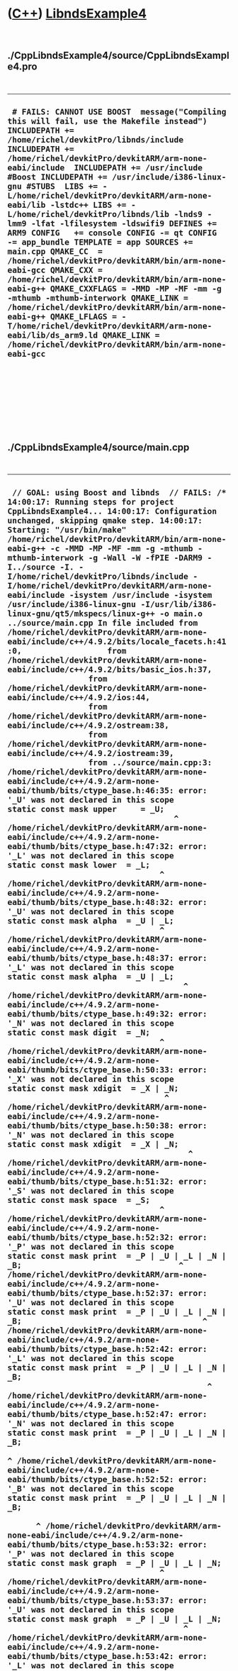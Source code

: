 



 

 

 

 

 

([C++](Cpp.htm)) [LibndsExample4](CppLibndsExample4.htm)
========================================================

 

./CppLibndsExample4/source/CppLibndsExample4.pro
------------------------------------------------

 

  -------------------------------------------------------------------------------------------------------------------------------------------------------------------------------------------------------------------------------------------------------------------------------------------------------------------------------------------------------------------------------------------------------------------------------------------------------------------------------------------------------------------------------------------------------------------------------------------------------------------------------------------------------------------------------------------------------------------------------------------------------------------------------------------------------------------------------------------------------------------------------------------------------------------------------------------------------------------------------------------------------------------
  ` # FAILS: CANNOT USE BOOST  message("Compiling this will fail, use the Makefile instead")  INCLUDEPATH += /home/richel/devkitPro/libnds/include INCLUDEPATH += /home/richel/devkitPro/devkitARM/arm-none-eabi/include  INCLUDEPATH += /usr/include #Boost INCLUDEPATH += /usr/include/i386-linux-gnu #STUBS  LIBS += -L/home/richel/devkitPro/devkitARM/arm-none-eabi/lib -lstdc++ LIBS += -L/home/richel/devkitPro/libnds/lib -lnds9 -lmm9 -lfat -lfilesystem -ldswifi9 DEFINES += ARM9 CONFIG   += console CONFIG -= qt CONFIG   -= app_bundle TEMPLATE = app SOURCES += main.cpp QMAKE_CC  = /home/richel/devkitPro/devkitARM/bin/arm-none-eabi-gcc QMAKE_CXX = /home/richel/devkitPro/devkitARM/bin/arm-none-eabi-g++ QMAKE_CXXFLAGS = -MMD -MP -MF -mm -g -mthumb -mthumb-interwork QMAKE_LINK = /home/richel/devkitPro/devkitARM/bin/arm-none-eabi-g++ QMAKE_LFLAGS = -T/home/richel/devkitPro/devkitARM/arm-none-eabi/lib/ds_arm9.ld QMAKE_LINK = /home/richel/devkitPro/devkitARM/bin/arm-none-eabi-gcc`
  -------------------------------------------------------------------------------------------------------------------------------------------------------------------------------------------------------------------------------------------------------------------------------------------------------------------------------------------------------------------------------------------------------------------------------------------------------------------------------------------------------------------------------------------------------------------------------------------------------------------------------------------------------------------------------------------------------------------------------------------------------------------------------------------------------------------------------------------------------------------------------------------------------------------------------------------------------------------------------------------------------------------

 

 

 

 

 

./CppLibndsExample4/source/main.cpp
-----------------------------------

 

  ------------------------------------------------------------------------------------------------------------------------------------------------------------------------------------------------------------------------------------------------------------------------------------------------------------------------------------------------------------------------------------------------------------------------------------------------------------------------------------------------------------------------------------------------------------------------------------------------------------------------------------------------------------------------------------------------------------------------------------------------------------------------------------------------------------------------------------------------------------------------------------------------------------------------------------------------------------------------------------------------------------------------------------------------------------------------------------------------------------------------------------------------------------------------------------------------------------------------------------------------------------------------------------------------------------------------------------------------------------------------------------------------------------------------------------------------------------------------------------------------------------------------------------------------------------------------------------------------------------------------------------------------------------------------------------------------------------------------------------------------------------------------------------------------------------------------------------------------------------------------------------------------------------------------------------------------------------------------------------------------------------------------------------------------------------------------------------------------------------------------------------------------------------------------------------------------------------------------------------------------------------------------------------------------------------------------------------------------------------------------------------------------------------------------------------------------------------------------------------------------------------------------------------------------------------------------------------------------------------------------------------------------------------------------------------------------------------------------------------------------------------------------------------------------------------------------------------------------------------------------------------------------------------------------------------------------------------------------------------------------------------------------------------------------------------------------------------------------------------------------------------------------------------------------------------------------------------------------------------------------------------------------------------------------------------------------------------------------------------------------------------------------------------------------------------------------------------------------------------------------------------------------------------------------------------------------------------------------------------------------------------------------------------------------------------------------------------------------------------------------------------------------------------------------------------------------------------------------------------------------------------------------------------------------------------------------------------------------------------------------------------------------------------------------------------------------------------------------------------------------------------------------------------------------------------------------------------------------------------------------------------------------------------------------------------------------------------------------------------------------------------------------------------------------------------------------------------------------------------------------------------------------------------------------------------------------------------------------------------------------------------------------------------------------------------------------------------------------------------------------------------------------------------------------------------------------------------------------------------------------------------------------------------------------------------------------------------------------------------------------------------------------------------------------------------------------------------------------------------------------------------------------------------------------------------------------------------------------------------------------------------------------------------------------------------------------------------------------------------------------------------------------------------------------------------------------------------------------------------------------------------------------------------------------------------------------------------------------------------------------------------------------------------------------------------------------------------------------------------------------------------------------------------------------------------------------------------------------------------------------------------------------------------------------------------------------------------------------------------------------------------------------------------------------------------------------------------------------------------------------------------------------------------------------------------------------------------------------------------------------------------------------------------------------------------------------------------------------------------------------------------------------------------------------------------------------------------------------------------------------------------------------------------------------------------------------------------------------------------------------------------------------------------------------------------------------------------------------------------------------------------------------------------------------------------------------------------------------------------------------------------------------------------------------------------------------------------------------------------------------------------------------------------------------------------------------------------------------------------------------------------------------------------------------------------------------------------------------------------------------------------------------------------------------------------------------------------------------------------------------------------------------------------------------------------------------------------------------------------------------------------------------------------------------------------------------------------------------------------------------------------------------------------------------------------------------------------------------------------------------------------------------------------------------------------------------------------------------------------------------------------------------------------------------------------------------------------------------------------------------------------------------------------------------------------------------------------------------------------------------------------------------------------------------------------------------------------------------------------------------------------------------------------------------------------------------------------------------------------------------------------------------------------------------------------------------------------------------------------------
  ` // GOAL: using Boost and libnds  // FAILS: /*   14:00:17: Running steps for project CppLibndsExample4... 14:00:17: Configuration unchanged, skipping qmake step. 14:00:17: Starting: "/usr/bin/make" /home/richel/devkitPro/devkitARM/bin/arm-none-eabi-g++ -c -MMD -MP -MF -mm -g -mthumb -mthumb-interwork -g -Wall -W -fPIE -DARM9 -I../source -I. -I/home/richel/devkitPro/libnds/include -I/home/richel/devkitPro/devkitARM/arm-none-eabi/include -isystem /usr/include -isystem /usr/include/i386-linux-gnu -I/usr/lib/i386-linux-gnu/qt5/mkspecs/linux-g++ -o main.o ../source/main.cpp In file included from /home/richel/devkitPro/devkitARM/arm-none-eabi/include/c++/4.9.2/bits/locale_facets.h:41:0,                  from /home/richel/devkitPro/devkitARM/arm-none-eabi/include/c++/4.9.2/bits/basic_ios.h:37,                  from /home/richel/devkitPro/devkitARM/arm-none-eabi/include/c++/4.9.2/ios:44,                  from /home/richel/devkitPro/devkitARM/arm-none-eabi/include/c++/4.9.2/ostream:38,                  from /home/richel/devkitPro/devkitARM/arm-none-eabi/include/c++/4.9.2/iostream:39,                  from ../source/main.cpp:3: /home/richel/devkitPro/devkitARM/arm-none-eabi/include/c++/4.9.2/arm-none-eabi/thumb/bits/ctype_base.h:46:35: error: '_U' was not declared in this scope      static const mask upper     = _U;                                    ^ /home/richel/devkitPro/devkitARM/arm-none-eabi/include/c++/4.9.2/arm-none-eabi/thumb/bits/ctype_base.h:47:32: error: '_L' was not declared in this scope      static const mask lower  = _L;                                 ^ /home/richel/devkitPro/devkitARM/arm-none-eabi/include/c++/4.9.2/arm-none-eabi/thumb/bits/ctype_base.h:48:32: error: '_U' was not declared in this scope      static const mask alpha  = _U | _L;                                 ^ /home/richel/devkitPro/devkitARM/arm-none-eabi/include/c++/4.9.2/arm-none-eabi/thumb/bits/ctype_base.h:48:37: error: '_L' was not declared in this scope      static const mask alpha  = _U | _L;                                      ^ /home/richel/devkitPro/devkitARM/arm-none-eabi/include/c++/4.9.2/arm-none-eabi/thumb/bits/ctype_base.h:49:32: error: '_N' was not declared in this scope      static const mask digit  = _N;                                 ^ /home/richel/devkitPro/devkitARM/arm-none-eabi/include/c++/4.9.2/arm-none-eabi/thumb/bits/ctype_base.h:50:33: error: '_X' was not declared in this scope      static const mask xdigit  = _X | _N;                                  ^ /home/richel/devkitPro/devkitARM/arm-none-eabi/include/c++/4.9.2/arm-none-eabi/thumb/bits/ctype_base.h:50:38: error: '_N' was not declared in this scope      static const mask xdigit  = _X | _N;                                       ^ /home/richel/devkitPro/devkitARM/arm-none-eabi/include/c++/4.9.2/arm-none-eabi/thumb/bits/ctype_base.h:51:32: error: '_S' was not declared in this scope      static const mask space  = _S;                                 ^ /home/richel/devkitPro/devkitARM/arm-none-eabi/include/c++/4.9.2/arm-none-eabi/thumb/bits/ctype_base.h:52:32: error: '_P' was not declared in this scope      static const mask print  = _P | _U | _L | _N | _B;                                 ^ /home/richel/devkitPro/devkitARM/arm-none-eabi/include/c++/4.9.2/arm-none-eabi/thumb/bits/ctype_base.h:52:37: error: '_U' was not declared in this scope      static const mask print  = _P | _U | _L | _N | _B;                                      ^ /home/richel/devkitPro/devkitARM/arm-none-eabi/include/c++/4.9.2/arm-none-eabi/thumb/bits/ctype_base.h:52:42: error: '_L' was not declared in this scope      static const mask print  = _P | _U | _L | _N | _B;                                           ^ /home/richel/devkitPro/devkitARM/arm-none-eabi/include/c++/4.9.2/arm-none-eabi/thumb/bits/ctype_base.h:52:47: error: '_N' was not declared in this scope      static const mask print  = _P | _U | _L | _N | _B;                                                ^ /home/richel/devkitPro/devkitARM/arm-none-eabi/include/c++/4.9.2/arm-none-eabi/thumb/bits/ctype_base.h:52:52: error: '_B' was not declared in this scope      static const mask print  = _P | _U | _L | _N | _B;                                                     ^ /home/richel/devkitPro/devkitARM/arm-none-eabi/include/c++/4.9.2/arm-none-eabi/thumb/bits/ctype_base.h:53:32: error: '_P' was not declared in this scope      static const mask graph  = _P | _U | _L | _N;                                 ^ /home/richel/devkitPro/devkitARM/arm-none-eabi/include/c++/4.9.2/arm-none-eabi/thumb/bits/ctype_base.h:53:37: error: '_U' was not declared in this scope      static const mask graph  = _P | _U | _L | _N;                                      ^ /home/richel/devkitPro/devkitARM/arm-none-eabi/include/c++/4.9.2/arm-none-eabi/thumb/bits/ctype_base.h:53:42: error: '_L' was not declared in this scope      static const mask graph  = _P | _U | _L | _N;                                           ^ /home/richel/devkitPro/devkitARM/arm-none-eabi/include/c++/4.9.2/arm-none-eabi/thumb/bits/ctype_base.h:53:47: error: '_N' was not declared in this scope      static const mask graph  = _P | _U | _L | _N;                                                ^ /home/richel/devkitPro/devkitARM/arm-none-eabi/include/c++/4.9.2/arm-none-eabi/thumb/bits/ctype_base.h:54:32: error: '_C' was not declared in this scope      static const mask cntrl  = _C;                                 ^ /home/richel/devkitPro/devkitARM/arm-none-eabi/include/c++/4.9.2/arm-none-eabi/thumb/bits/ctype_base.h:55:32: error: '_P' was not declared in this scope      static const mask punct  = _P;                                 ^ /home/richel/devkitPro/devkitARM/arm-none-eabi/include/c++/4.9.2/arm-none-eabi/thumb/bits/ctype_base.h:56:32: error: '_U' was not declared in this scope      static const mask alnum  = _U | _L | _N;                                 ^ /home/richel/devkitPro/devkitARM/arm-none-eabi/include/c++/4.9.2/arm-none-eabi/thumb/bits/ctype_base.h:56:37: error: '_L' was not declared in this scope      static const mask alnum  = _U | _L | _N;                                      ^ /home/richel/devkitPro/devkitARM/arm-none-eabi/include/c++/4.9.2/arm-none-eabi/thumb/bits/ctype_base.h:56:42: error: '_N' was not declared in this scope      static const mask alnum  = _U | _L | _N;                                           ^ Makefile:384: recipe for target 'main.o' failed make: *** [main.o] Error 1 14:00:18: The process "/usr/bin/make" exited with code 2. Error while building/deploying project CppLibndsExample4 (kit: Desktop) When executing step 'Make' 14:00:18: Elapsed time: 00:01.  */  #include <nds.h> #include <iostream> #include <boost/signals2.hpp>  int main() {     PrintConsole topScreen;     PrintConsole bottomScreen;          videoSetMode(MODE_0_2D);     videoSetModeSub(MODE_0_2D);      vramSetBankA(VRAM_A_MAIN_BG);     vramSetBankC(VRAM_C_SUB_BG);    consoleInit(&topScreen,    3,BgType_Text4bpp, BgSize_T_256x256, 31, 0, true, true);     consoleInit(&bottomScreen, 3,BgType_Text4bpp, BgSize_T_256x256, 31, 0, false, true);       consoleSelect(&topScreen);   std::cout     << "01234567890123456789012345678901" //No newline needed     << "1\n"     << "2 TOP\n"     << "3 SCREEN\n"     << "4 HERE\n"     << "5\n"     << "6 32 chars wide, 23 chars high\n"     << "7\n"     << "8\n"     << "9\n"     << "0\n"     << "1\n"     << "2\n"     << "3\n"     << "4\n"     << "5\n"     << "6\n"     << "7\n"     << "8\n"     << "9\n"     << "0\n"     << "1\n"     << "2\n"     << "34567890123456789012345678901234" //No newline needed   ;      consoleSelect(&bottomScreen);    std::cout     << "01234567890123456789012345678901" //No newline needed     << "1\n"     << "2 BOTTOM\n"     << "3 SCREEN\n"     << "4 HERE\n"     << "5\n"     << "6 32 chars wide, 23 chars high\n"     << "7\n"     << "8\n"     << "9\n"     << "0\n"     << "1\n"     << "2\n"     << "3\n"     << "4\n"     << "5\n"     << "6\n"     << "7\n"     << "8\n"     << "9\n"     << "0\n"     << "1\n"     << "2\n"     << "34567890123456789012345678901234" //No newline needed   ;    while(1)   {         swiWaitForVBlank();     } }`
  ------------------------------------------------------------------------------------------------------------------------------------------------------------------------------------------------------------------------------------------------------------------------------------------------------------------------------------------------------------------------------------------------------------------------------------------------------------------------------------------------------------------------------------------------------------------------------------------------------------------------------------------------------------------------------------------------------------------------------------------------------------------------------------------------------------------------------------------------------------------------------------------------------------------------------------------------------------------------------------------------------------------------------------------------------------------------------------------------------------------------------------------------------------------------------------------------------------------------------------------------------------------------------------------------------------------------------------------------------------------------------------------------------------------------------------------------------------------------------------------------------------------------------------------------------------------------------------------------------------------------------------------------------------------------------------------------------------------------------------------------------------------------------------------------------------------------------------------------------------------------------------------------------------------------------------------------------------------------------------------------------------------------------------------------------------------------------------------------------------------------------------------------------------------------------------------------------------------------------------------------------------------------------------------------------------------------------------------------------------------------------------------------------------------------------------------------------------------------------------------------------------------------------------------------------------------------------------------------------------------------------------------------------------------------------------------------------------------------------------------------------------------------------------------------------------------------------------------------------------------------------------------------------------------------------------------------------------------------------------------------------------------------------------------------------------------------------------------------------------------------------------------------------------------------------------------------------------------------------------------------------------------------------------------------------------------------------------------------------------------------------------------------------------------------------------------------------------------------------------------------------------------------------------------------------------------------------------------------------------------------------------------------------------------------------------------------------------------------------------------------------------------------------------------------------------------------------------------------------------------------------------------------------------------------------------------------------------------------------------------------------------------------------------------------------------------------------------------------------------------------------------------------------------------------------------------------------------------------------------------------------------------------------------------------------------------------------------------------------------------------------------------------------------------------------------------------------------------------------------------------------------------------------------------------------------------------------------------------------------------------------------------------------------------------------------------------------------------------------------------------------------------------------------------------------------------------------------------------------------------------------------------------------------------------------------------------------------------------------------------------------------------------------------------------------------------------------------------------------------------------------------------------------------------------------------------------------------------------------------------------------------------------------------------------------------------------------------------------------------------------------------------------------------------------------------------------------------------------------------------------------------------------------------------------------------------------------------------------------------------------------------------------------------------------------------------------------------------------------------------------------------------------------------------------------------------------------------------------------------------------------------------------------------------------------------------------------------------------------------------------------------------------------------------------------------------------------------------------------------------------------------------------------------------------------------------------------------------------------------------------------------------------------------------------------------------------------------------------------------------------------------------------------------------------------------------------------------------------------------------------------------------------------------------------------------------------------------------------------------------------------------------------------------------------------------------------------------------------------------------------------------------------------------------------------------------------------------------------------------------------------------------------------------------------------------------------------------------------------------------------------------------------------------------------------------------------------------------------------------------------------------------------------------------------------------------------------------------------------------------------------------------------------------------------------------------------------------------------------------------------------------------------------------------------------------------------------------------------------------------------------------------------------------------------------------------------------------------------------------------------------------------------------------------------------------------------------------------------------------------------------------------------------------------------------------------------------------------------------------------------------------------------------------------------------------------------------------------------------------------------------------------------------------------------------------------------------------------------------------------------------------------------------------------------------------------------------------------------------------------------------------------------------------------------------------------------------------------------------------------------------------------------------------------------------------------------------------------------------------------

 

 

 

 

 





 

[![Valid XHTML 1.0 Strict](valid-xhtml10.png){width="88"
height="31"}](http://validator.w3.org/check?uri=referer)

This page has been created by the [tool](Tools.htm)
[CodeToHtml](ToolCodeToHtml.htm)
